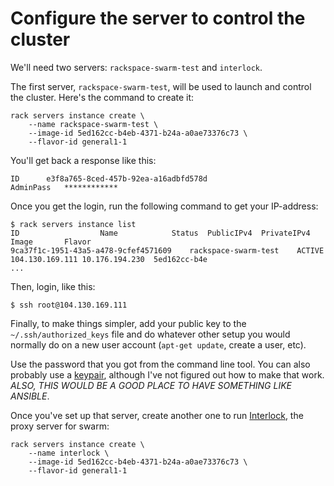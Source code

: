 # Configure the server to control the cluster

We'll need two servers: `rackspace-swarm-test` and `interlock`.


The first server, `rackspace-swarm-test`, will be used to launch and control the cluster.  Here's the command to create it:

```
rack servers instance create \
    --name rackspace-swarm-test \
    --image-id 5ed162cc-b4eb-4371-b24a-a0ae73376c73 \
    --flavor-id general1-1
```

You'll get back a response like this:

```
ID		e3f8a765-8ced-457b-92ea-a16adbfd578d
AdminPass	************
```

Once you get the login, run the following command to get your IP-address:

```
$ rack servers instance list
ID					Name			Status	PublicIPv4	PrivateIPv4	Image		Flavor
9ca37f1c-1951-43a5-a478-9cfef4571609	rackspace-swarm-test	ACTIVE	104.130.169.111	10.176.194.230	5ed162cc-b4e
...
```

Then, login, like this:

```
$ ssh root@104.130.169.111
```

Finally, to make things simpler, add your public key to the `~/.ssh/authorized_keys` file and do whatever other setup you would normally do on a new user account (`apt-get update`, create a user, etc).

Use the password that you got from the command line tool.  You can also probably use a [keypair](keypair.md), although I've not figured out how to make that work.  *ALSO, THIS WOULD BE A GOOD PLACE TO HAVE SOMETHING LIKE ANSIBLE*.

Once you've set up that server, create another one to run [Interlock](https://github.com/ehazlett/interlock), the proxy server for swarm:

```
rack servers instance create \
    --name interlock \
    --image-id 5ed162cc-b4eb-4371-b24a-a0ae73376c73 \
    --flavor-id general1-1
```
